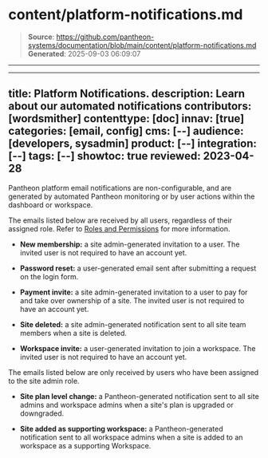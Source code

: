 # content/platform-notifications.md

> **Source**: https://github.com/pantheon-systems/documentation/blob/main/content/platform-notifications.md
> **Generated**: 2025-09-03 06:09:07

---

---
title: Platform Notifications.
description: Learn about our automated notifications
contributors: [wordsmither]
contenttype: [doc]
innav: [true]
categories: [email, config]
cms: [--]
audience: [developers, sysadmin]
product: [--]
integration: [--]
tags: [--]
showtoc: true
reviewed: 2023-04-28
---

Pantheon platform email notifications are non-configurable, and are generated by automated Pantheon monitoring or by user actions within the dashboard or workspace.

The emails listed below are received by all users, regardless of their assigned role. Refer to [Roles and Permissions](/guides/account-mgmt/workspace-sites-teams/teams#roles-and-permissions) for more information.

- **New membership:** a site admin-generated invitation to a user. The invited user is not required to have an account yet.

- **Password reset:** a user-generated email sent after submitting a request on the login form.

- **Payment invite:** a site admin-generated invitation to a user to pay for and take over ownership of a site. The invited user is not required to have an account yet.

- **Site deleted:** a site admin-generated notification sent to all site team members when a site is deleted.

- **Workspace invite:** a user-generated invitation to join a workspace. The invited user is not required to have an account yet.

The emails listed below are only received by users who have been assigned to the site admin role.

- **Site plan level change:** a Pantheon-generated notification sent to all site admins and workspace admins when a site's plan is upgraded or downgraded.

- **Site added as supporting workspace:** a Pantheon-generated notification sent to all workspace admins when a site is added to an workspace as a supporting Workspace.
